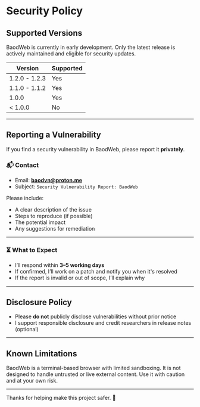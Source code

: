 # Security Policy

## Supported Versions

BaodWeb is currently in early development. Only the latest release is actively maintained and eligible for security updates.

| Version       | Supported        |
|---------------|------------------|
| 1.2.0 - 1.2.3 | Yes              |
| 1.1.0 - 1.1.2 | Yes              |
| 1.0.0         | Yes              |
| < 1.0.0       | No               |

---

## Reporting a Vulnerability

If you find a security vulnerability in BaodWeb, please report it **privately**.

### 📬 Contact
- Email: **baodvn@proton.me**
- Subject: `Security Vulnerability Report: BaodWeb`

Please include:
- A clear description of the issue
- Steps to reproduce (if possible)
- The potential impact
- Any suggestions for remediation

---

### ⏳ What to Expect

- I’ll respond within **3–5 working days**
- If confirmed, I’ll work on a patch and notify you when it's resolved
- If the report is invalid or out of scope, I’ll explain why

---

## Disclosure Policy

- Please **do not** publicly disclose vulnerabilities without prior notice
- I support responsible disclosure and credit researchers in release notes (optional)

---

## Known Limitations

BaodWeb is a terminal-based browser with limited sandboxing. It is not designed to handle untrusted or live external content. Use it with caution and at your own risk.

---

Thanks for helping make this project safer. 💪
